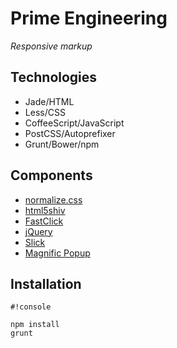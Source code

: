 # Prime Engineering

_Responsive markup_

## Technologies

- Jade/HTML
- Less/CSS
- CoffeeScript/JavaScript
- PostCSS/Autoprefixer
- Grunt/Bower/npm

## Components

- [normalize.css](https://github.com/necolas/normalize.css/)
- [html5shiv](https://github.com/aFarkas/html5shiv)
- [FastClick](https://github.com/ftlabs/fastclick)
- [jQuery](https://github.com/jquery/jquery)
- [Slick](https://github.com/kenwheeler/slick/)
- [Magnific Popup](https://github.com/dimsemenov/Magnific-Popup)

## Installation

```
#!console

npm install
grunt
```
